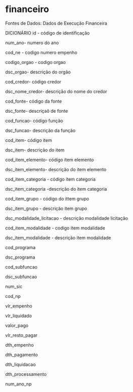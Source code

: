 # financeiro

Fontes de Dados:
Dados de Execução Financeira



DICIONÁRIO
            id - código de identificação 

num_ano- numero do ano

cod_ne - codigo numero empenho

codigo_orgao - codigo orgao

 dsc_orgao- descrição do orgão

 cod_credor- código credor

dsc_nome_credor- descrição do nome do credor

 cod_fonte- código da fonte

 dsc_fonte- descriçaõ de fonte

 cod_funcao- código função

dsc_funcao- descrição da função

cod_item- código item

dsc_item- descrição do item

cod_item_elemento- código ítem elemento

dsc_item_elemento- descrição do item elemento

cod_item_categoria - código  ítem categoria

dsc_item_categoria -descrição do item categoria

cod_item_grupo - código do ittem grupo

dsc_item_grupo - descrição item grupo

dsc_modalidade_licitacao - descrição modalidade licitação

cod_item_modalidade - codigo item modalidade

dsc_item_modalidade - descrição item modalidade

cod_programa

dsc_programa

cod_subfuncao

dsc_subfuncao

num_sic

cod_np

vlr_empenho

vlr_liquidado

valor_pago

vlr_resto_pagar

dth_empenho

dth_pagamento

dth_liquidacao

dth_processamento

num_ano_np
